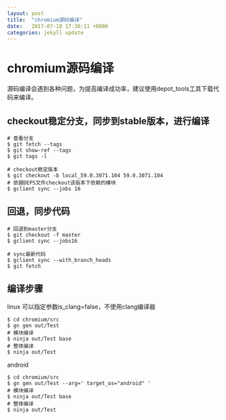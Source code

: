 ```yaml
---
layout: post
title:  "chromium源码编译"
date:   2017-07-18 17:36:11 +0800
categories: jekyll update
---
```

# chromium源码编译

源码编译会遇到各种问题，为提高编译成功率，建议使用depot_tools工具下载代码来编译。

## checkout稳定分支，同步到stable版本，进行编译
```
# 查看分支
$ git fetch --tags
$ git show-ref --tags
$ git tags -l

# checkout稳定版本
$ git checkout -b local_59.0.3071.104 59.0.3071.104
# 依据DEPS文件checkout该版本下依赖的模块
$ gclient sync --jobs 16
```

## 回退，同步代码
```
# 回退到master分支
$ git checkout -f master
$ gclient sync --jobs16

# sync最新代码
$ gclient sync --with_branch_heads
$ git fetch
```

## 编译步骤

linux
可以指定参数is_clang=false，不使用clang编译器
```
$ cd chromium/src
$ gn gen out/Test
# 模块编译
$ ninja out/Test base
# 整体编译
$ ninja out/Test
```
android
```
$ cd chromium/src
$ gn gen out/Test --arg=' target_os="android" '
# 模块编译
$ ninja out/Test base
# 整体编译
$ ninja out/Test
```
